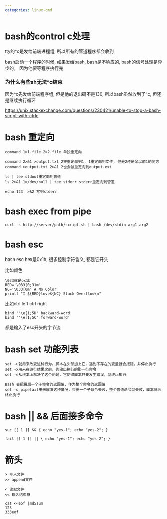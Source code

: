 ```yaml
---
categories: linux-cmd
---
```


# bash的control c处理
tty的^c是发给前端进程组, 所以所有的管道程序都会收到

bash启动一个程序的时候, 如果发给bash, bash是不响应的, bash的信号处理是异步的， 因为他要等程序执行完

### 为什么有些sh无法^c结束
因为^c先发给前端程序组, 但是他的退出码不是130, 所以bash虽然收到了^c, 但还是继续执行循环

https://unix.stackexchange.com/questions/230421/unable-to-stop-a-bash-script-with-ctrlc

# bash 重定向
```
command 1>1.file 2>2.file 单独重定向

command 2>&1 >output.txt 2被重定向到1, 1重定向到文件, 但是2还是呆以前1的地方
command >output.txt 2>&1 2也会被重定向到output.ext

ls | tee stdout重定向到管道
ls 2>&1 1>/dev/null | tee stderr stderr重定向到管道

echo 123  >&2 写到stderr
```

# bash exec from pipe
```
curl -s http://server/path/script.sh | bash /dev/stdin arg1 arg2
```

# bash esc
bash esc hex是0x1b, 很多控制字符含义, 都是它开头

比如颜色
```
\033就是ox1b
RED='\033[0;31m'
NC='\033[0m' # No Color
printf "I ${RED}love${NC} Stack Overflow\n"
```

比如ctrl left ctrl right
```
bind '"\e[1;5D" backward-word' 
bind '"\e[1;5C" forward-word'
```

都是输入了esc开头的字节流

# bash set 功能列表
```
set -u就用来改变这种行为。脚本在头部加上它，遇到不存在的变量就会报错，并停止执行
set -x用来在运行结果之前，先输出执行的那一行命令
set -e从根本上解决了这个问题，它使得脚本只要发生错误，就终止执行

Bash 会把最后一个子命令的返回值，作为整个命令的返回值
set -o pipefail用来解决这种情况，只要一个子命令失败，整个管道命令就失败，脚本就会终止执行
```

# bash || && 后面接多命令

```
suc [[ 1 ]] && { echo "yes-1"; echo "yes-2"; }

fail [[ 1 ]] || { echo "yes-1"; echo "yes-2"; }
```

# 箭头
```
> 写入文件
>> append文件

< 读取文件
<< 输入结束符

cat <<eof |md5sum
123
333eof
```
